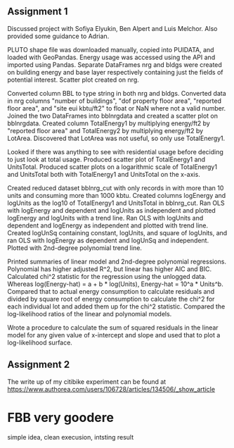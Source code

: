 ## Assignment 1
Discussed project with Sofiya Elyukin, Ben Alpert and Luis Melchor. Also provided some guidance to Adrian.

PLUTO shape file was downloaded manually, copied into PUIDATA, and loaded with GeoPandas.
Energy usage was accessed using the API and imported using Pandas. Separate DataFrames nrg and bldgs were created on
building energy and base layer respectively containing just the fields of potential interest. Scatter plot created
on nrg.

Converted column BBL to type string in both nrg and bldgs. Converted data in nrg columns "number of buildings",
"dof property floor area", "reported floor area", and "site eui kbtu/ft2" to float or NaN where not a valid number.
Joined the two DataFrames into bblnrgdata and created a scatter plot on bblnrgdata. Created column TotalEnergy1 by multiplying
energy/ft2 by "reported floor area" and TotalEnergy2 by multiplying energy/ft2 by LotArea. Discovered that LotArea was not
useful, so only use TotalEnergy1.

Looked if there was anything to see with residential usage before deciding to just look at total usage. Produced scatter
plot of TotalEnergy1 and UnitsTotal. Produced scatter plots on a logarithmic scale of TotalEnergy1 and UnitsTotal both with
TotalEnergy1 and UnitsTotal on the x-axis.

Created reduced dataset bblnrg_cut with only records in with more than 10 units and
consuming more than 1000 kbtu. Created columns logEnergy and logUnits as the log10 of TotalEnergy1 and UnitsTotal
in bblnrg_cut. Ran OLS with logEnergy and dependent and logUnits as independent
and plotted logEnergy and logUnits with a trend line. Ran OLS with logUnits and dependent and logEnergy as independent
and plotted with trend line. Created logUnSq containing constant, logUnits, and square of logUnits, and ran OLS with logEnergy
as dependent and logUnSq and independent. Plotted with 2nd-degree polynomial trend line.

Printed summaries of linear model and 2nd-degree polynomial regressions. Polynomial has higher adjusted R^2, but linear has
higher AIC and BIC. Calculated chi^2 statistic for the regression using the unlogged data. Whereas log(Energy-hat) = a +
b * log(Units), Energy-hat = 10^a * Units^b. Compared that to actual energy consumption to calculate residuals and divided
by square root of energy consumption to calculate the chi^2 for each individual lot and added them up for the chi^2 statistic.
Compared the log-likelihood ratios of the linear and polynomial models.

Wrote a procedure to calculate the sum of squared residuals in the linear model for any given value of x-intercept and slope
and used that to plot a log-likelihood surface.

## Assignment 2
The write up of my citibike experiment can be found at https://www.authorea.com/users/106728/articles/134506/_show_article

# FBB very goodere
simple idea, clean execusion, intsting result
